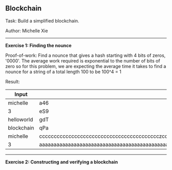 ## Blockchain

Task: Build a simplified blockchain.

Author: Michelle Xie

---

**Exercise 1: Finding the nounce**

Proof-of-work: Find a nounce that gives a hash starting with 4 bits of zeros, '0000'.
The average work required is exponential to the number of bits of zero so for this problem, we are expecting the average time it takes to find a nounce for a string of a total length 100 to be 100^4 = 1

Result:

| Input  | Nounce | Time |
| ------ | ------ | -----|
| michelle |  a46 | 0:00:07.035309 |
| 3 | eS9 | 0:00:37.121703 |
| helloworld | gdT | 0:00:53.632272 |
| blockchain | qPa | 0:04:47.842495 |
| michelle | ccccccccccccccccccccccccccccccccccccccccczcccccccccccccccccccccccccccccccccccccccccccccccccc | 0:16:32.526343 |
| 3 | aaaaaaaaaaaaaaaaaaaaaaaaaaaaaaaaaaaaaaaaaaaaaaaaaaaaaaaaaaaaaaaaaaaZaaaaaaaaaaaaaaaaaaaaaaaaaaaaaaa | 0:02:12.748400 |

---

**Exercise 2: Constructing and verifying a blockchain**

